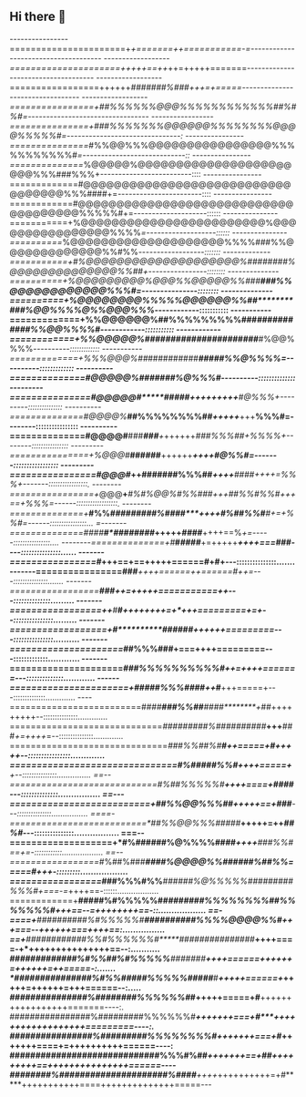 ## Hi there 👋
----------------======================+*+=======++===========-=-------------------------------------
------------------=====================+++++==++*++=+++++=======------------------------------------
------------------=================++++++****#######%###*+++=+=====---------------------------------
------------------================+*##%%%%%%@@@%%%%%%%%%%%%##%#%#*=---------------------------------
-----------------===============+###%%%%%%%@@@@@@%%%%%%%%@@@@%%%%%#=-------------------------------:
----------------===============*#%%@@%%%@@@@@@@@@@@@@@@@%%%%%%%%%%%#*=----------------------------::
----------------==============*%@@@@@%@@@@@@@@@@@@@@@@@@@@@@@%%%###%%%+-------------------------::::
----------------=============#@@@@@@@@@@@@@@@@@@@@@@@@@@@@@@@@@@%%%####+=-----------------------::::
----------------============#@@@@@@@@@@@@@@@@@@@@@@@@@@@@@@@@@@@@@%%%%%#+=--------------------::::::
---------------===========+%@@@@@@@@@@@@@@@@@@@@@@@@%@@@@@@@@@@@@@@@@%%%%*=-------------------::::::
---------------==========*%@@@@@@@@@@@@@@@@@@@@%%%%###%%@@@@@@@@@@@@@%%#%%*------------------:::::::
-------------===========+#%@@@@@@@@@@@@@@@@@@@@%########%@@@@@@@@@@@@@@%%##+----------------::::::::
--------------==========+%@@@@@@@@@%@@@%%@@@@@%%###****###%%@@@@@@@@@@@@%%%#=---------------::::::::
--------------==========+%@@@@@@@@%%%%%@@@@@@%%##********###%@@%%%%@%%@@@%%%*------------:::::::::::
-----------=============+%%@@@@@@%##%%%%%%%%%###*********###########%%@@%%%%#------------:::::::::::
------------============+%%@@@@@%###############**********#######***#%@@%%%%*----------:::::::::::::
-----------=============+%%%@@@%##*##########****************#####***%%@%%%%=----------:::::::::::::
----------==============#@@@@@%#****####*************************#***#%@%%%#----------::::::::::::::
---------===============#@@@@@#*****#####****************+++++++++****#@%%%+---------:::::::::::::::
----------==============#@@@@%***##%%%%%%%%##*********+++++*******+++**%%%#=--------::::::::::::::::
----------==============#@@@@#**###*****###******+*++++++***###%%%##*+*%%%%+--------::::::::::::::::
---------===============+%@@@#*********######********++++++******++++*#@%%#=-------:::::::::::::::::
---------================#@@@#*++**#######%%%##*****++++**####***++++=*%%%+-------:::::::::::::::::.
--------================+*@@@**+***#%#%@@%#%%###****+++*##%%#%%#*+++==+%%%=------::::::::::::::::::.
--------==============+***#%%*****#########%####****++++*#%##%%#**#*+=+%%#=------::::::::::::::::...
=-------==============*##**##********#*########*****+++++*####***++++==%*+=-----::::::::::::::::....
--------==============+#***#***********####*********+=+++++*****++++===###*----:::::::::::::::......
-------================****#************************+++==+==+++++======#+#+---:::::::::::::::.......
-------================**##********************#*****++++======++======#++=---:::::::::::::::.......
-------=================****#***************#*#*****++=+++++===========*++---::::::::::::::.........
-------=================++**#**************#*+***+++++++=+*+++=========+=+--:::::::::::::::.........
-------==================+**#****************#####****#*+++*+++=========---:::::::::::::::..........
-------=====================*****************##%%%###**+===++++=========---:::::::::::::............
-------=====================************###%%%%%%%%%%#***++=++++=======---::::::::::::::............
------======================+##*******###%%%#*###******++*#**+++=====+---::::::::::::::.............
----=========================##*##**###%%##**####********+*##+++++++++--:::::::::::::::.............
=============================*#########%##########***+++**###*+=++++*=--:::::::::::::::.............
==============================*###%%##%#**#*********++=====+*#++**+++--::::::::::::::::.............
===============================#%#####%%#**********++++=====+******+--:::::::::::::::...............
==--============================#%##%%%%%#*********++++====+###**#*---::::::::::::::................
==---==========================+##%%@@%%%##********+++++==+*###***---:::::::::::::::................
====-==========================*##%%@@%%%#####*****+++++=++*##%#*---:::::::::::::::.................
===--===================+*#%###**###%@%%%%####******++++**###%%#==*+=-::::::::::::..................
==--=================*#%##%###***####%@@@@%%####*******##%##%%*=====#+++-:::::::::..................
=================*###%%%#%%******######%@%%%%%###*#*#####%%%#*+===-=*++++==-::::::..................
============+**#####%#%%%%%#*****########%%%%%%%%##%%%%%%%#*+++==--=*++++++++==-::..................
==-====+**##########%#%%%%%#*******##########%%%%@@@@%%#***+++===--+*+++++===++++==:................
==+****############%%#%%%%%%#*******##########*#####*****++++====-+*+++++++++++++++==--:........... 
***#############%#%%##%#%%%%%********###*###*#*********++++======+**+*++++=++++++=++=====-:.......  
*###############%#%%#####%%%%%********#####***#******+++++======***+*+++++=++++++=+++======--:..... 
*###############%########%%%%%%#*********#**********+++++=====+#****+++++++++++++++++=======----:.  
################%#########%%%%%%#*****************+++++++===+*#****++++++++++++++++++=========----:.
################%#########%%%%%%%%#**************+++++++===+#*****+++++++====+=++++++++++======----:
#############################%%%#%##************+++++++==+##****+++++++++==+++++++++++++++======----
########%#####*################%####****++++*++++++++++=+#*****+++++++++++====++++++++++++++=====---
<!--
**talingo/talingo** is a ✨ _special_ ✨ repository because its `README.md` (this file) appears on your GitHub profile.

Here are some ideas to get you started:

- 🔭 I’m currently working on ...
- 🌱 I’m currently learning ...
- 👯 I’m looking to collaborate on ...
- 🤔 I’m looking for help with ...
- 💬 Ask me about ...
- 📫 How to reach me: ...
- 😄 Pronouns: ...
- ⚡ Fun fact: ...
-->
